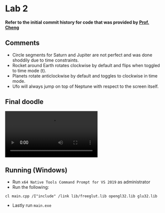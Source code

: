 # Lab 2
**Refer to the initial commit history for code that was provided by [Prof. Cheng](https://www.comp.nus.edu.sg/cs/people/hcheng/)**

## Comments
- Circle segments for Saturn and Jupiter are not perfect and was done shoddily due to time constraints.
- Rocket around Earth rotates clockwise by default and flips when toggled to time mode (t).
- Planets rotate anticlockwise by default and toggles to clockwise in time mode.
- Ufo will always jump on top of Neptune with respect to the screen itself.

## Final doodle
![Final Product](Final.mp4)

## Running (Windows)
- Run `x64 Native Tools Command Prompt for VS 2019` as administrator
- Run the following:
```
cl main.cpp /I"include" /link lib/freeglut.lib opengl32.lib glu32.lib
```
- Lastly run `main.exe`
